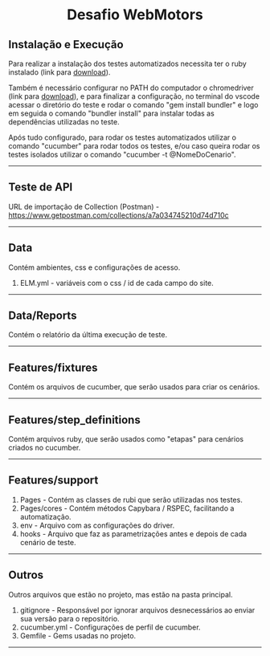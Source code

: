 <h1 align="center">Desafio WebMotors</h1>

## Instalação e Execução

Para realizar a instalação dos testes automatizados necessita ter o ruby instalado (link para [download](https://rubyinstaller.org/downloads/)).

Também é necessário configurar no PATH do computador o chromedriver (link para [download](https://chromedriver.chromium.org/downloads)), e para finalizar a configuração, no terminal do vscode acessar o diretório do teste e rodar o comando "gem install bundler" e logo em seguida o comando "bundler install" para instalar todas as dependências utilizadas no teste.

Após tudo configurado, para rodar os testes automatizados utilizar o comando "cucumber" para rodar todos os testes, e/ou caso queira rodar os testes isolados utilizar o comando "cucumber -t @NomeDoCenario".

---

## Teste de API 

URL de importação de Collection (Postman) - https://www.getpostman.com/collections/a7a034745210d74d710c

---

## Data

Contém ambientes, css e configurações de acesso.

1. ELM.yml - variáveis ​​com o css / id de cada campo do site.

---

## Data/Reports

Contém o relatório da última execução de teste.

---

## Features/fixtures

Contém os arquivos de cucumber, que serão usados ​​para criar os cenários.

---

## Features/step_definitions

Contém arquivos ruby, que serão usados ​​como "etapas" para cenários criados no cucumber.

---

## Features/support

1. Pages - Contém as classes de rubi que serão utilizadas nos testes.
2. Pages/cores - Contém métodos Capybara / RSPEC, facilitando a automatização.
3. env - Arquivo com as configurações do driver.
4. hooks - Arquivo que faz as parametrizações antes e depois de cada cenário de teste.

---

## Outros

Outros arquivos que estão no projeto, mas estão na pasta principal.

1. gitignore - Responsável por ignorar arquivos desnecessários ao enviar sua versão para o repositório.
2. cucumber.yml - Configurações de perfil de cucumber.
3. Gemfile - Gems usadas no projeto.

---
